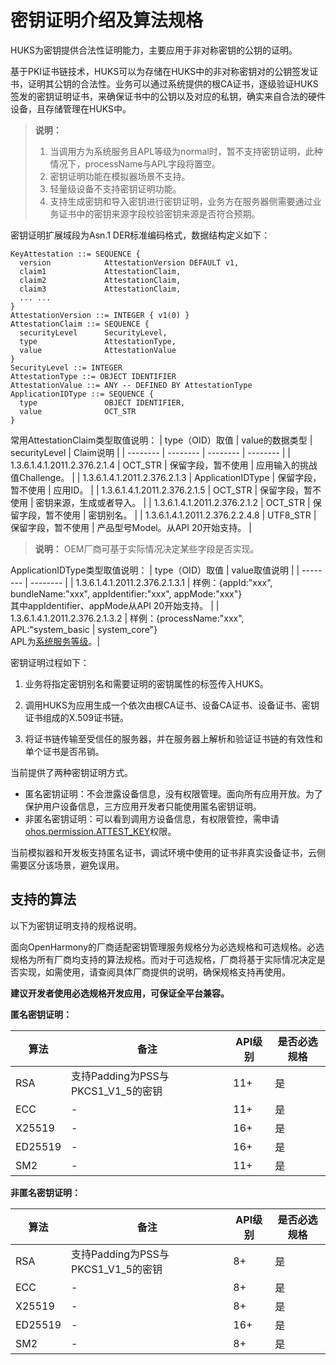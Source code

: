 # 密钥证明介绍及算法规格

HUKS为密钥提供合法性证明能力，主要应用于非对称密钥的公钥的证明。

基于PKI证书链技术，HUKS可以为存储在HUKS中的非对称密钥对的公钥签发证书，证明其公钥的合法性。业务可以通过系统提供的根CA证书，逐级验证HUKS签发的密钥证明证书，来确保证书中的公钥以及对应的私钥，确实来自合法的硬件设备，且存储管理在HUKS中。

> **说明：**
> 1. 当调用方为系统服务且APL等级为normal时，暂不支持密钥证明，此种情况下，processName与APL字段将置空。
> 2. 密钥证明功能在模拟器场景不支持。
> 3. 轻量级设备不支持密钥证明功能。
> 4. 支持生成密钥和导入密钥进行密钥证明，业务方在服务器侧需要通过业务证书中的密钥来源字段校验密钥来源是否符合预期。   

密钥证明扩展域段为Asn.1 DER标准编码格式，数据结构定义如下：
```
KeyAttestation ::= SEQUENCE {
  version            AttestationVersion DEFAULT v1,
  claim1             AttestationClaim,
  claim2             AttestationClaim,
  claim3             AttestationClaim,
  ... ...
}
AttestationVersion ::= INTEGER { v1(0) }
AttestationClaim ::= SEQUENCE {
  securityLevel      SecurityLevel,
  type               AttestationType,
  value              AttestationValue
}
SecurityLevel ::= INTEGER
AttestationType ::= OBJECT IDENTIFIER
AttestationValue ::= ANY -- DEFINED BY AttestationType
ApplicationIDType ::= SEQUENCE {
  type               OBJECT IDENTIFIER,
  value              OCT_STR
}
```

常用AttestationClaim类型取值说明：
| type（OID）取值 | value的数据类型 | securityLevel | Claim说明 |
| -------- | -------- | -------- | -------- | 
| 1.3.6.1.4.1.2011.2.376.2.1.4 | OCT_STR | 保留字段，暂不使用 | 应用输入的挑战值Challenge。 |
| 1.3.6.1.4.1.2011.2.376.2.1.3 | ApplicationIDType | 保留字段，暂不使用 | 应用ID。 |
| 1.3.6.1.4.1.2011.2.376.2.1.5 | OCT_STR | 保留字段，暂不使用 | 密钥来源，生成或者导入。 |
|<!--DelRow--> 1.3.6.1.4.1.2011.2.376.2.1.2 | OCT_STR | 保留字段，暂不使用 | 密钥别名。 |
| 1.3.6.1.4.1.2011.2.376.2.2.4.8 | UTF8_STR | 保留字段，暂不使用 | 产品型号Model。从API 20开始支持。 |

<!--Del-->
> **说明：**
> OEM厂商可基于实际情况决定某些字段是否实现。
<!--DelEnd-->

ApplicationIDType类型取值说明：
| type（OID）取值 | value取值说明 |
| -------- | -------- |
| 1.3.6.1.4.1.2011.2.376.2.1.3.1 | 样例：{appId:"xxx", bundleName:"xxx", appIdentifier:"xxx", appMode:"xxx"}<br>其中appIdentifier、appMode从API 20开始支持。 |
| 1.3.6.1.4.1.2011.2.376.2.1.3.2 | 样例：{processName:"xxx", APL:"system_basic \| system_core"} <br>APL为[系统服务等级](../../security/AccessToken/app-permission-mgmt-overview.md#权限机制中的基本概念)。|

密钥证明过程如下：

1. 业务将指定密钥别名和需要证明的密钥属性的标签传入HUKS。

2. 调用HUKS为应用生成一个依次由根CA证书、设备CA证书、设备证书、密钥证书组成的X.509证书链。

3. 将证书链传输至受信任的服务器，并在服务器上解析和验证证书链的有效性和单个证书是否吊销。

<!--RP2-->
当前提供了两种密钥证明方式。
- 匿名密钥证明：不会泄露设备信息，没有权限管理。面向所有应用开放。为了保护用户设备信息，三方应用开发者只能使用匿名密钥证明。
- 非匿名密钥证明：可以看到调用方设备信息，有权限管控，需申请[ohos.permission.ATTEST_KEY](../AccessToken/permissions-for-system-apps.md#ohospermissionattest_key)权限。
<!--RP2End-->

当前模拟器<!--Del-->和开发板<!--DelEnd-->支持匿名证书，调试环境中使用的证书非真实设备证书，云侧需要区分该场景，避免误用。

## 支持的算法

以下为密钥证明支持的规格说明。
<!--Del-->
面向OpenHarmony的厂商适配密钥管理服务规格分为必选规格和可选规格。必选规格为所有厂商均支持的算法规格。而对于可选规格，厂商将基于实际情况决定是否实现，如需使用，请查阅具体厂商提供的说明，确保规格支持再使用。

**建议开发者使用必选规格开发应用，可保证全平台兼容。**
<!--DelEnd-->

<!--Del-->
**匿名密钥证明：**
<!--DelEnd-->

| 算法 | 备注 | API级别 | <!--DelCol4-->是否必选规格 |
| -------- | -------- | -------- | -------- |
| RSA | 支持Padding为PSS与PKCS1_V1_5的密钥 | 11+ | 是 |
| ECC | - | 11+ | 是 |
| X25519 | - | 16+ | 是 |
| ED25519 | - | 16+ | 是 |
| SM2 | - | 11+ | 是 |

<!--Del-->
**非匿名密钥证明：**

| 算法 | 备注 | API级别 | 是否必选规格 |
| -------- | -------- | -------- | -------- |
| RSA | 支持Padding为PSS与PKCS1_V1_5的密钥 | 8+ | 是 |
| ECC | - | 8+ | 是 |
| X25519 | - | 8+ | 是 |
| ED25519 | - | 16+ | 是 |
| SM2 | - | 8+ | 是 |
<!--DelEnd-->
